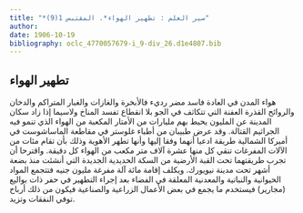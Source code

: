 ```yaml
---
title: "*سير العلم : تطهير الهواء*. المقتبس 1(9)"
author: 
date: 1906-10-19
bibliography: oclc_4770057679-i_9-div_26.d1e4807.bib
---
```




##  تطهير الهواء 


 هواء المدن في العادة فاسد مضر رديء فالأبخرة والغازات والغبار المتراكم والدخان والروائح القذرة العفنة التي تتكاثف في الجو بلا انقطاع تفسد المناخ ولاسيما إذا زاد سكان المدينة عن المليون يحيط بهم مليارات من الأمتار المكعبة من الهواء الذي تنمو فيه الجراثيم القتالة. وقد عرض طبيبان من أطباء غلوستر في مقاطعة الماساشوست في أميركا الشمالية طريقة ادعيا أنهما وفقا إليها وأنها تطهر الأهوية وذلك بأن تقام مئات من الآلات المفرغات تنقي كل منها  عشرة  آلاف  متر مكعب من الهواء كل دقيقة. واقترحا أن تجرب طريقتهما تحت القبة الأرضية من السكة الحديدية الجديدة التي أنشئت منذ بضعة أشهر تحت مدينة نيويورك. ويكلف إقامة  مائة  آلة مفرغة مليون جنيه فتتجمع المواد الحيوانية والنباتية والمعدنية المعلقة في الفضاء بعد إجراء التطهير في حفر ذات بواليع (مجارير) فيستخدم ما يجمع في بعض الأعمال الزراعية والصناعية فيكون من ذلك أرباح توفي النفقات وتزيد. 
